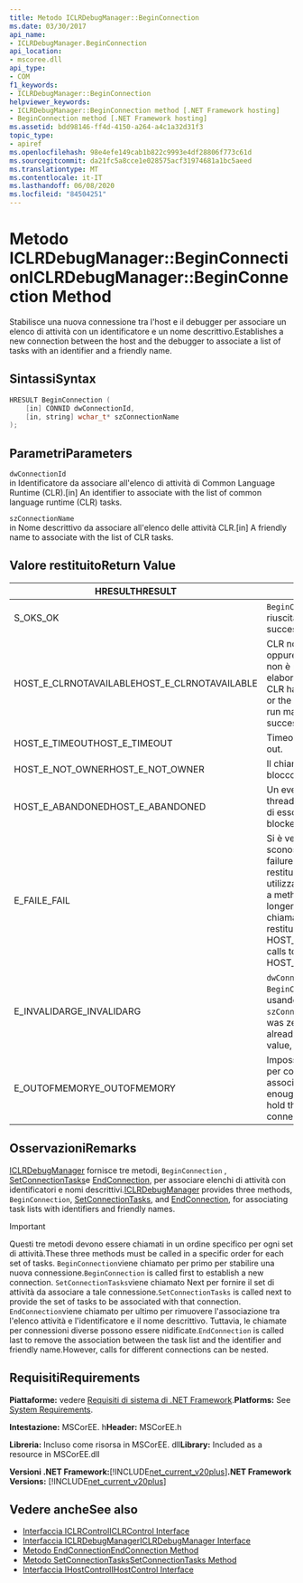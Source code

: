 ```yaml
---
title: Metodo ICLRDebugManager::BeginConnection
ms.date: 03/30/2017
api_name:
- ICLRDebugManager.BeginConnection
api_location:
- mscoree.dll
api_type:
- COM
f1_keywords:
- ICLRDebugManager::BeginConnection
helpviewer_keywords:
- ICLRDebugManager::BeginConnection method [.NET Framework hosting]
- BeginConnection method [.NET Framework hosting]
ms.assetid: bdd98146-ff4d-4150-a264-a4c1a32d31f3
topic_type:
- apiref
ms.openlocfilehash: 98e4efe149cab1b822c9993e4df28806f773c61d
ms.sourcegitcommit: da21fc5a8cce1e028575acf31974681a1bc5aeed
ms.translationtype: MT
ms.contentlocale: it-IT
ms.lasthandoff: 06/08/2020
ms.locfileid: "84504251"
---
```

# <a name="iclrdebugmanagerbeginconnection-method"></a><span data-ttu-id="59608-102">Metodo ICLRDebugManager::BeginConnection</span><span class="sxs-lookup"><span data-stu-id="59608-102">ICLRDebugManager::BeginConnection Method</span></span>
<span data-ttu-id="59608-103">Stabilisce una nuova connessione tra l'host e il debugger per associare un elenco di attività con un identificatore e un nome descrittivo.</span><span class="sxs-lookup"><span data-stu-id="59608-103">Establishes a new connection between the host and the debugger to associate a list of tasks with an identifier and a friendly name.</span></span>  
  
## <a name="syntax"></a><span data-ttu-id="59608-104">Sintassi</span><span class="sxs-lookup"><span data-stu-id="59608-104">Syntax</span></span>  
  
```cpp  
HRESULT BeginConnection (  
    [in] CONNID dwConnectionId,  
    [in, string] wchar_t* szConnectionName  
);  
```  
  
## <a name="parameters"></a><span data-ttu-id="59608-105">Parametri</span><span class="sxs-lookup"><span data-stu-id="59608-105">Parameters</span></span>  
 `dwConnectionId`  
 <span data-ttu-id="59608-106">in Identificatore da associare all'elenco di attività di Common Language Runtime (CLR).</span><span class="sxs-lookup"><span data-stu-id="59608-106">[in] An identifier to associate with the list of common language runtime (CLR) tasks.</span></span>  
  
 `szConnectionName`  
 <span data-ttu-id="59608-107">in Nome descrittivo da associare all'elenco delle attività CLR.</span><span class="sxs-lookup"><span data-stu-id="59608-107">[in] A friendly name to associate with the list of CLR tasks.</span></span>  
  
## <a name="return-value"></a><span data-ttu-id="59608-108">Valore restituito</span><span class="sxs-lookup"><span data-stu-id="59608-108">Return Value</span></span>  
  
|<span data-ttu-id="59608-109">HRESULT</span><span class="sxs-lookup"><span data-stu-id="59608-109">HRESULT</span></span>|<span data-ttu-id="59608-110">Descrizione</span><span class="sxs-lookup"><span data-stu-id="59608-110">Description</span></span>|  
|-------------|-----------------|  
|<span data-ttu-id="59608-111">S_OK</span><span class="sxs-lookup"><span data-stu-id="59608-111">S_OK</span></span>|<span data-ttu-id="59608-112">`BeginConnection`la restituzione è riuscita.</span><span class="sxs-lookup"><span data-stu-id="59608-112">`BeginConnection` returned successfully.</span></span>|  
|<span data-ttu-id="59608-113">HOST_E_CLRNOTAVAILABLE</span><span class="sxs-lookup"><span data-stu-id="59608-113">HOST_E_CLRNOTAVAILABLE</span></span>|<span data-ttu-id="59608-114">CLR non è stato caricato in un processo oppure CLR si trova in uno stato in cui non è possibile eseguire codice gestito o elaborare la chiamata correttamente.</span><span class="sxs-lookup"><span data-stu-id="59608-114">The CLR has not been loaded into a process, or the CLR is in a state in which it cannot run managed code or process the call successfully.</span></span>|  
|<span data-ttu-id="59608-115">HOST_E_TIMEOUT</span><span class="sxs-lookup"><span data-stu-id="59608-115">HOST_E_TIMEOUT</span></span>|<span data-ttu-id="59608-116">Timeout della chiamata.</span><span class="sxs-lookup"><span data-stu-id="59608-116">The call timed out.</span></span>|  
|<span data-ttu-id="59608-117">HOST_E_NOT_OWNER</span><span class="sxs-lookup"><span data-stu-id="59608-117">HOST_E_NOT_OWNER</span></span>|<span data-ttu-id="59608-118">Il chiamante non è il proprietario del blocco.</span><span class="sxs-lookup"><span data-stu-id="59608-118">The caller does not own the lock.</span></span>|  
|<span data-ttu-id="59608-119">HOST_E_ABANDONED</span><span class="sxs-lookup"><span data-stu-id="59608-119">HOST_E_ABANDONED</span></span>|<span data-ttu-id="59608-120">Un evento è stato annullato mentre un thread bloccato o Fiber era in attesa su di esso.</span><span class="sxs-lookup"><span data-stu-id="59608-120">An event was canceled while a blocked thread or fiber was waiting on it.</span></span>|  
|<span data-ttu-id="59608-121">E_FAIL</span><span class="sxs-lookup"><span data-stu-id="59608-121">E_FAIL</span></span>|<span data-ttu-id="59608-122">Si è verificato un errore irreversibile sconosciuto.</span><span class="sxs-lookup"><span data-stu-id="59608-122">An unknown catastrophic failure occurred.</span></span> <span data-ttu-id="59608-123">Dopo che un metodo restituisce E_FAIL, CLR non è più utilizzabile all'interno del processo.</span><span class="sxs-lookup"><span data-stu-id="59608-123">After a method returns E_FAIL, the CLR is no longer usable within the process.</span></span> <span data-ttu-id="59608-124">Le chiamate successive ai metodi di hosting restituiscono HOST_E_CLRNOTAVAILABLE.</span><span class="sxs-lookup"><span data-stu-id="59608-124">Subsequent calls to hosting methods return HOST_E_CLRNOTAVAILABLE.</span></span>|  
|<span data-ttu-id="59608-125">E_INVALIDARG</span><span class="sxs-lookup"><span data-stu-id="59608-125">E_INVALIDARG</span></span>|<span data-ttu-id="59608-126">`dwConnectionId`è zero oppure `BeginConnection` è già stato chiamato usando questo `dwConnectionId` valore o `szConnectionName` è null.</span><span class="sxs-lookup"><span data-stu-id="59608-126">`dwConnectionId` was zero, or `BeginConnection` was already called using this `dwConnectionId` value, or `szConnectionName` was null.</span></span>|  
|<span data-ttu-id="59608-127">E_OUTOFMEMORY</span><span class="sxs-lookup"><span data-stu-id="59608-127">E_OUTOFMEMORY</span></span>|<span data-ttu-id="59608-128">Impossibile allocare memoria sufficiente per contenere l'elenco delle attività associate a questa connessione.</span><span class="sxs-lookup"><span data-stu-id="59608-128">Not enough memory could be allocated to hold the list of tasks associated with this connection.</span></span>|  
  
## <a name="remarks"></a><span data-ttu-id="59608-129">Osservazioni</span><span class="sxs-lookup"><span data-stu-id="59608-129">Remarks</span></span>  
 <span data-ttu-id="59608-130">[ICLRDebugManager](iclrdebugmanager-interface.md) fornisce tre metodi, `BeginConnection` , [SetConnectionTasks](iclrdebugmanager-setconnectiontasks-method.md)e [EndConnection](iclrdebugmanager-endconnection-method.md), per associare elenchi di attività con identificatori e nomi descrittivi.</span><span class="sxs-lookup"><span data-stu-id="59608-130">[ICLRDebugManager](iclrdebugmanager-interface.md) provides three methods, `BeginConnection`, [SetConnectionTasks](iclrdebugmanager-setconnectiontasks-method.md), and [EndConnection](iclrdebugmanager-endconnection-method.md), for associating task lists with identifiers and friendly names.</span></span>  
  
> [!IMPORTANT]
> <span data-ttu-id="59608-131">Questi tre metodi devono essere chiamati in un ordine specifico per ogni set di attività.</span><span class="sxs-lookup"><span data-stu-id="59608-131">These three methods must be called in a specific order for each set of tasks.</span></span> <span data-ttu-id="59608-132">`BeginConnection`viene chiamato per primo per stabilire una nuova connessione.</span><span class="sxs-lookup"><span data-stu-id="59608-132">`BeginConnection` is called first to establish a new connection.</span></span> <span data-ttu-id="59608-133">`SetConnectionTasks`viene chiamato Next per fornire il set di attività da associare a tale connessione.</span><span class="sxs-lookup"><span data-stu-id="59608-133">`SetConnectionTasks` is called next to provide the set of tasks to be associated with that connection.</span></span> <span data-ttu-id="59608-134">`EndConnection`viene chiamato per ultimo per rimuovere l'associazione tra l'elenco attività e l'identificatore e il nome descrittivo. Tuttavia, le chiamate per connessioni diverse possono essere nidificate.</span><span class="sxs-lookup"><span data-stu-id="59608-134">`EndConnection` is called last to remove the association between the task list and the identifier and friendly name.However, calls for different connections can be nested.</span></span>  
  
## <a name="requirements"></a><span data-ttu-id="59608-135">Requisiti</span><span class="sxs-lookup"><span data-stu-id="59608-135">Requirements</span></span>  
 <span data-ttu-id="59608-136">**Piattaforme:** vedere [Requisiti di sistema di .NET Framework](../../get-started/system-requirements.md).</span><span class="sxs-lookup"><span data-stu-id="59608-136">**Platforms:** See [System Requirements](../../get-started/system-requirements.md).</span></span>  
  
 <span data-ttu-id="59608-137">**Intestazione:** MSCorEE. h</span><span class="sxs-lookup"><span data-stu-id="59608-137">**Header:** MSCorEE.h</span></span>  
  
 <span data-ttu-id="59608-138">**Libreria:** Incluso come risorsa in MSCorEE. dll</span><span class="sxs-lookup"><span data-stu-id="59608-138">**Library:** Included as a resource in MSCorEE.dll</span></span>  
  
 <span data-ttu-id="59608-139">**Versioni .NET Framework:**[!INCLUDE[net_current_v20plus](../../../../includes/net-current-v20plus-md.md)]</span><span class="sxs-lookup"><span data-stu-id="59608-139">**.NET Framework Versions:** [!INCLUDE[net_current_v20plus](../../../../includes/net-current-v20plus-md.md)]</span></span>  
  
## <a name="see-also"></a><span data-ttu-id="59608-140">Vedere anche</span><span class="sxs-lookup"><span data-stu-id="59608-140">See also</span></span>

- [<span data-ttu-id="59608-141">Interfaccia ICLRControl</span><span class="sxs-lookup"><span data-stu-id="59608-141">ICLRControl Interface</span></span>](iclrcontrol-interface.md)
- [<span data-ttu-id="59608-142">Interfaccia ICLRDebugManager</span><span class="sxs-lookup"><span data-stu-id="59608-142">ICLRDebugManager Interface</span></span>](iclrdebugmanager-interface.md)
- [<span data-ttu-id="59608-143">Metodo EndConnection</span><span class="sxs-lookup"><span data-stu-id="59608-143">EndConnection Method</span></span>](iclrdebugmanager-endconnection-method.md)
- [<span data-ttu-id="59608-144">Metodo SetConnectionTasks</span><span class="sxs-lookup"><span data-stu-id="59608-144">SetConnectionTasks Method</span></span>](iclrdebugmanager-setconnectiontasks-method.md)
- [<span data-ttu-id="59608-145">Interfaccia IHostControl</span><span class="sxs-lookup"><span data-stu-id="59608-145">IHostControl Interface</span></span>](ihostcontrol-interface.md)

